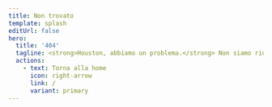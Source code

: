 ```yaml
---
title: Non trovato
template: splash
editUrl: false
hero:
  title: '404'
  tagline: <strong>Houston, abbiamo un problema.</strong> Non siamo riusciti a trovare quella pagina.<br>Controlla l'URL o prova a utilizzare la barra di ricerca.
  actions:
    - text: Torna alla home
      icon: right-arrow
      link: /
      variant: primary
---
```

